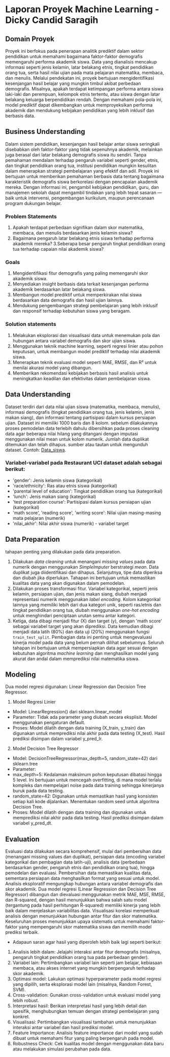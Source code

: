 # Laporan Proyek Machine Learning - Dicky Candid Saragih

## Domain Proyek
Proyek ini berfokus pada penerapan analitik prediktif dalam sektor pendidikan untuk memahami bagaimana faktor-faktor demografis memengaruhi performa akademik siswa. Data yang dianalisis mencakup informasi seperti jenis kelamin, latar belakang etnis, tingkat pendidikan orang tua, serta hasil nilai ujian pada mata pelajaran matematika, membaca, dan menulis.
Melalui pendekatan ini, proyek bertujuan mengidentifikasi kesenjangan hasil belajar yang mungkin timbul akibat perbedaan demografis. Misalnya, apakah terdapat ketimpangan performa antara siswa laki-laki dan perempuan, kelompok etnis tertentu, atau siswa dengan latar belakang keluarga berpendidikan rendah. Dengan memahami pola-pola ini, model prediktif dapat dikembangkan untuk memproyeksikan performa akademik dan mendukung kebijakan pendidikan yang lebih inklusif dan berbasis data.

## Business Understanding
Dalam sistem pendidikan, kesenjangan hasil belajar antar siswa seringkali disebabkan oleh faktor-faktor yang tidak sepenuhnya akademik, melainkan juga berasal dari latar belakang demografis siswa itu sendiri. Tanpa pemahaman mendalam terhadap pengaruh variabel seperti gender, etnis, dan tingkat pendidikan orang tua, institusi pendidikan mungkin kesulitan dalam menerapkan strategi pembelajaran yang efektif dan adil.
Proyek ini bertujuan untuk memberikan pemahaman berbasis data tentang bagaimana karakteristik demografis siswa berkorelasi dengan pencapaian akademik mereka. Dengan informasi ini, pengambil kebijakan pendidikan, guru, dan manajemen sekolah dapat mengambil tindakan yang lebih tepat sasaran — baik untuk intervensi, pengembangan kurikulum, maupun perencanaan program dukungan belajar.

### Problem Statements
1. Apakah terdapat perbedaan signifikan dalam skor matematika, membaca, dan menulis berdasarkan jenis kelamin siswa?
2. Bagaimana pengaruh latar belakang etnis siswa terhadap performa akademik mereka?
3.Seberapa besar pengaruh tingkat pendidikan orang tua terhadap capaian nilai akademik siswa?

### Goals
1. Mengidentifikasi fitur demografis yang paling memengaruhi skor akademik siswa.
2. Menyediakan insight berbasis data terkait kesenjangan performa akademik berdasarkan latar belakang siswa.
3. Membangun model prediktif untuk memperkirakan nilai siswa berdasarkan data demografis dan hasil ujian lainnya.
4. Mendukung pengembangan strategi pembelajaran yang lebih inklusif dan responsif terhadap kebutuhan siswa yang beragam.

### Solution statements
1. Melakukan eksplorasi dan visualisasi data untuk menemukan pola dan hubungan antara variabel demografis dan skor ujian siswa.
2. Menggunakan teknik machine learning, seperti regresi linier atau pohon keputusan, untuk membangun model prediktif terhadap nilai akademik siswa.
3. Menerapkan teknik evaluasi model seperti MAE, RMSE, dan R² untuk menilai akurasi model yang dibangun.
4. Memberikan rekomendasi kebijakan berbasis hasil analisis untuk meningkatkan keadilan dan efektivitas dalam pembelajaran siswa.

## Data Understanding
Dataset terdiri dari data nilai ujian siswa (matematika, membaca, menulis), informasi demografis (tingkat pendidikan orang tua, jenis kelamin, jenis makan siang), dan informasi tentang partisipasi dalam kursus persiapan ujian. Dataset ini memiliki 1000 baris dan 8 kolom. sebelum dilakukannya proses pemodelan data terlebih dahulu dibersihkan pada proses cleaning data agar beberapa nilai hilang yang ditangani dengan imputasi menggunakan nilai mean untuk kolom numerik.  Jumlah data duplikat ditemukan dan telah dihapus.
sumber atau tautan untuk mengunduh dataset. Contoh: [Data_siswa](https://github.com/DickySaragih/Ml_Terapan/blob/main/Data_siswa.csv).

### Variabel-variabel pada Restaurant UCI dataset adalah sebagai berikut:
- 'gender': Jenis kelamin siswa (kategorikal)
- 'race/ethnicity': Ras atau etnis siswa (kategorikal)
- 'parental level of education': Tingkat pendidikan orang tua (kategorikal)
- 'lunch': Jenis makan siang (kategorikal)
- 'test preparation course': Partisipasi dalam kursus persiapan ujian (kategorikal)
- 'math score', 'reading score', 'writing score': Nilai ujian masing-masing mata pelajaran (numerik)
- 'nilai_akhir': Nilai akhir siswa (numerik) - variabel target

## Data Preparation
 tahapan penting yang dilakukan pada data preparation.
 1. Dilakukan *data cleaning* untuk menangani *missing values* pada data numerik dengan menggunakan *SimpleImputer* berstrategi *mean*.  Data duplikat juga diidentifikasi dan dihapus.  Selanjutnya, tipe data diperiksa dan diubah jika diperlukan. Tahapan ini bertujuan untuk memastikan kualitas data yang akan digunakan dalam pemodelan.
2. Dilakukan proses transformasi fitur.  Variabel kategorikal, seperti jenis kelamin, persiapan ujian, dan jenis makan siang, diubah menjadi representasi numerik menggunakan *label encoding*.  Kolom kategorikal lainnya yang memiliki lebih dari dua kategori unik, seperti ras/etnis dan tingkat pendidikan orang tua, diubah menggunakan *one-hot encoding* untuk menghindari penciptaan urutan semu antar kategori.
3. Ketiga, data dibagi menjadi fitur (X) dan target (y), dengan 'math score' sebagai variabel target yang akan diprediksi.  Data kemudian dibagi menjadi data latih (80%) dan data uji (20%) menggunakan fungsi `train_test_split`. Pembagian data ini penting untuk mengevaluasi kinerja model pada data yang belum pernah dilihat sebelumnya.  Seluruh tahapan ini bertujuan untuk mempersiapkan data agar sesuai dengan kebutuhan algoritma *machine learning* dan menghasilkan model yang akurat dan andal dalam memprediksi nilai matematika siswa.

## Modeling
Dua model regresi digunakan: Linear Regression dan Decision Tree Regressor.
1. Model Regresi Linier
- Model: LinearRegression() dari sklearn.linear_model
- Parameter: Tidak ada parameter yang diubah secara eksplisit. Model menggunakan pengaturan default.
- Proses: Model dilatih dengan data training (X_train, y_train) dan digunakan untuk memprediksi nilai akhir pada data testing (X_test).  Hasil prediksi disimpan dalam variabel y_pred_lr.
2. Model Decision Tree Regressor
- Model: DecisionTreeRegressor(max_depth=5, random_state=42) dari sklearn.tree
- Parameter:
- max_depth=5: Kedalaman maksimum pohon keputusan dibatasi hingga 5 level.  Ini bertujuan untuk mencegah overfitting, di mana model terlalu kompleks dan mempelajari noise pada data training sehingga kinerjanya buruk pada data testing.
- random_state=42: Digunakan untuk memastikan hasil yang konsisten setiap kali kode dijalankan. Menentukan random seed untuk algoritma Decision Tree.
- Proses: Model dilatih dengan data training dan digunakan untuk memprediksi nilai akhir pada data testing. Hasil prediksi disimpan dalam variabel y_pred_dt.

## Evaluation

Evaluasi data dilakukan secara komprehensif, mulai dari pembersihan data (menangani missing values dan duplikat), persiapan data (encoding variabel kategorikal dan pembagian data latih-uji), analisis data (perbedaan berdasarkan gender, pengaruh etnis dan pendidikan orang tua), hingga pemodelan dan evaluasi.  Pembersihan data memastikan kualitas data, sementara persiapan data menghasilkan format yang sesuai untuk model. Analisis eksploratif mengungkap hubungan antara variabel demografis dan skor akademik. Dua model regresi (Linear Regression dan Decision Tree Regressor) dibangun dan dievaluasi menggunakan metrik MAE, MSE, RMSE, dan R-squared, dengan hasil menunjukkan bahwa salah satu model (tergantung pada hasil perhitungan R-squared) memiliki kinerja yang lebih baik dalam menjelaskan variabilitas data. Visualisasi korelasi memperkuat analisis dengan menunjukkan hubungan antar fitur dan skor matematika. Keseluruhan proses menunjukkan upaya sistematis untuk memahami faktor-faktor yang mempengaruhi skor matematika siswa dan memilih model prediksi terbaik.
- Adapaun saran agar hasil yang diperoleh lebih baik lagi seperti berikut:
1. Analisis lebih dalam: Jelajahi interaksi antar fitur demografis (misalnya, pengaruh tingkat pendidikan orang tua pada perbedaan gender).
2. Variabel lain: Pertimbangkan variabel lain seperti jam belajar, kebiasaan membaca, atau akses internet yang mungkin berpengaruh terhadap skor akademik.
3. Optimasi model: Lakukan optimasi hyperparameter pada model regresi yang dipilih, serta eksplorasi model lain (misalnya, Random Forest, SVM).
4. Cross-validation: Gunakan cross-validation untuk evaluasi model yang lebih robust.
5. Interpretasi hasil: Berikan interpretasi hasil yang lebih detail dan spesifik, menghubungkan temuan dengan strategi pembelajaran yang konkret.
6. Visualisasi: Pertimbangkan visualisasi tambahan untuk menunjukkan interaksi antar variabel dan hasil prediksi model.
7. Feature Importance:  Analisis feature importance dari model yang sudah dibuat untuk memahami fitur yang paling berpengaruh pada model.
8. Robustness Check: Cek kualitas model dengan menggunakan data baru atau melakukan simulasi perubahan pada data.


